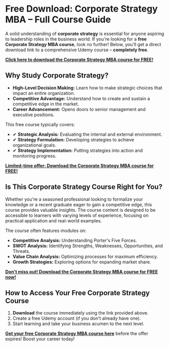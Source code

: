 # Free Download: Corporate Strategy MBA – Full Course Guide

A solid understanding of **corporate strategy** is essential for anyone aspiring to leadership roles in the business world. If you're looking for a **free Corporate Strategy MBA course**, look no further! Below, you'll get a direct download link to a comprehensive Udemy course – **completely free**.

[**Click here to download the Corporate Strategy MBA course for FREE!**](https://udemywork.com/corporate-strategy-mba)

## Why Study Corporate Strategy?

*   **High-Level Decision Making:** Learn how to make strategic choices that impact an entire organization.
*   **Competitive Advantage:** Understand how to create and sustain a competitive edge in the market.
*   **Career Advancement:** Opens doors to senior management and executive positions.

This free course typically covers:

*   ✔ **Strategic Analysis:** Evaluating the internal and external environment.
*   ✔ **Strategy Formulation:** Developing strategies to achieve organizational goals.
*   ✔ **Strategy Implementation:** Putting strategies into action and monitoring progress.

[**Limited-time offer: Download the Corporate Strategy MBA course for FREE!**](https://udemywork.com/corporate-strategy-mba)

## Is This Corporate Strategy Course Right for You?

Whether you're a seasoned professional looking to formalize your knowledge or a recent graduate eager to gain a competitive edge, this course provides valuable insights. The course content is designed to be accessible to learners with varying levels of experience, focusing on practical application and real-world examples.

The course often features modules on:

*   **Competitive Analysis:** Understanding Porter's Five Forces.
*   **SWOT Analysis:** Identifying Strengths, Weaknesses, Opportunities, and Threats.
*   **Value Chain Analysis:** Optimizing processes for maximum efficiency.
*   **Growth Strategies:** Exploring options for expanding market share.

[**Don't miss out! Download the Corporate Strategy MBA course for FREE now!**](https://udemywork.com/corporate-strategy-mba)

## How to Access Your Free Corporate Strategy Course

1.  **Download** the course immediately using the link provided above.
2.  Create a free Udemy account (if you don't already have one).
3.  Start learning and take your business acumen to the next level.

**[Get your free Corporate Strategy MBA course here](https://udemywork.com/corporate-strategy-mba)** before the offer expires! Boost your career today!
